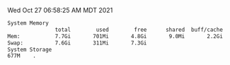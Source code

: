 Wed Oct 27 06:58:25 AM MDT 2021
```bash
System Memory
               total        used        free      shared  buff/cache   available
Mem:           7.7Gi       701Mi       4.8Gi       9.0Mi       2.2Gi       6.7Gi
Swap:          7.6Gi       311Mi       7.3Gi
System Storage
677M	.
```
